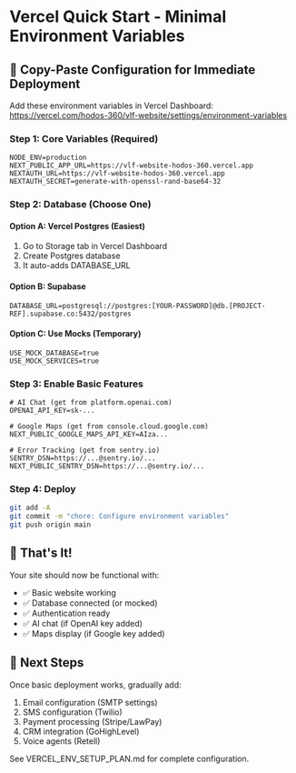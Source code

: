 # Vercel Quick Start - Minimal Environment Variables

## 🚀 Copy-Paste Configuration for Immediate Deployment

Add these environment variables in Vercel Dashboard:
https://vercel.com/hodos-360/vlf-website/settings/environment-variables

### Step 1: Core Variables (Required)
```env
NODE_ENV=production
NEXT_PUBLIC_APP_URL=https://vlf-website-hodos-360.vercel.app
NEXTAUTH_URL=https://vlf-website-hodos-360.vercel.app
NEXTAUTH_SECRET=generate-with-openssl-rand-base64-32
```

### Step 2: Database (Choose One)

#### Option A: Vercel Postgres (Easiest)
1. Go to Storage tab in Vercel Dashboard
2. Create Postgres database
3. It auto-adds DATABASE_URL

#### Option B: Supabase
```env
DATABASE_URL=postgresql://postgres:[YOUR-PASSWORD]@db.[PROJECT-REF].supabase.co:5432/postgres
```

#### Option C: Use Mocks (Temporary)
```env
USE_MOCK_DATABASE=true
USE_MOCK_SERVICES=true
```

### Step 3: Enable Basic Features
```env
# AI Chat (get from platform.openai.com)
OPENAI_API_KEY=sk-...

# Google Maps (get from console.cloud.google.com)
NEXT_PUBLIC_GOOGLE_MAPS_API_KEY=AIza...

# Error Tracking (get from sentry.io)
SENTRY_DSN=https://...@sentry.io/...
NEXT_PUBLIC_SENTRY_DSN=https://...@sentry.io/...
```

### Step 4: Deploy
```bash
git add -A
git commit -m "chore: Configure environment variables"
git push origin main
```

## 🎯 That's It!

Your site should now be functional with:
- ✅ Basic website working
- ✅ Database connected (or mocked)
- ✅ Authentication ready
- ✅ AI chat (if OpenAI key added)
- ✅ Maps display (if Google key added)

## 📝 Next Steps

Once basic deployment works, gradually add:
1. Email configuration (SMTP settings)
2. SMS configuration (Twilio)
3. Payment processing (Stripe/LawPay)
4. CRM integration (GoHighLevel)
5. Voice agents (Retell)

See VERCEL_ENV_SETUP_PLAN.md for complete configuration.